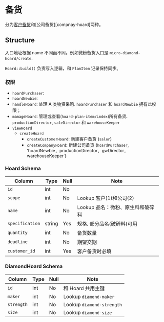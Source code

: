 # 备货

分为[客户备货][customer-hoard]和[公司备货][compnay-hoard]两种。

Structure
---------------------------------------------------------------------------

入口地址根据 name 不同而不同，例如微粉备货入口是 `micro-diamond-hoard/create`.

`Hoard::build()` 负责写入逻辑，和 `PlanItem` 记录保持同步。

### 权限

- `hoardPurchaser`: 
- `hoardNewbie`: 
- `handleHoard`: 处理 A 类物资采购. `hoardPurchaser` 和 `hoardNewbie` 拥有此权限；
- `manageHoard`: 管理或查看(`hoard-plan-item/index`)所有备货. `productionDirector`, `saleDirector` 和 `warehouseKeeper`
- `viewHoard`
    - `createHoard`
        - `createCustomerHoard`: 新建客户备货 (`saler`)
        - `createCompanyHoard`: 新建公司备货 (`hoardPurchaser`, 'hoardNewbie`, `productionDirector`, `gwDirector`, `warehouseKeeper`)

### Hoard Schema
Column                              | Type      | Null | Note
------------------------------------|-----------|------|-------
`id`                                | int       | No   | 
`scope`                             | int       | No   | Lookup 客户(1)和公司(2)
`name`                              | int       | No   | Lookup 品名：微粉、原生料和破碎料
`specification`                     | string    | Yes  | 规格. 部分品名(破碎料)可用
`quantity`                          | int       | No   | 备货数量
`deadline`                          | int       | No   | 期望交期
`customer_id`                       | int       | Yes  | 客户备货时必填

### DiamondHoard Schema
Column                              | Type      | Null | Note
------------------------------------|-----------|------|-------
`id`                                | int       | No   | 和 Hoard 共用主键
`maker`                             | int       | No   | Lookup `diamond-maker`
`strength`                          | int       | No   | Lookup `diamond-strength`
`size`                              | int       | No   | Lookup `diamond-size`

[customer-hoard]: customer/hoard.md
[company-hoard]: purchasing/hoard.md
